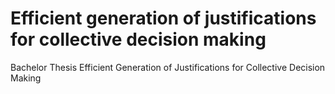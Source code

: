 # Efficient generation of justifications for collective decision making
Bachelor Thesis Efficient Generation of Justifications for Collective Decision Making
